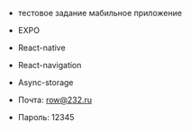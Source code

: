 - тестовое задание мабильное приложение 
- EXPO
- React-native
- React-navigation
- Async-storage

- Почта: row@232.ru
- Пароль: 12345